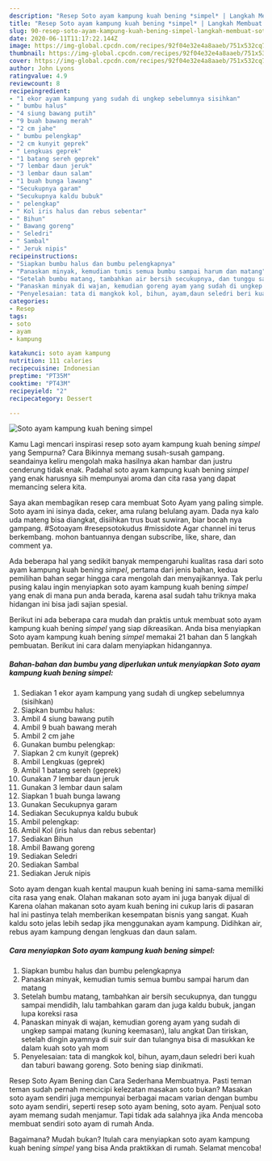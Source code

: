 ```yaml
---
description: "Resep Soto ayam kampung kuah bening *simpel* | Langkah Membuat Soto ayam kampung kuah bening *simpel* Yang Menggugah Selera"
title: "Resep Soto ayam kampung kuah bening *simpel* | Langkah Membuat Soto ayam kampung kuah bening *simpel* Yang Menggugah Selera"
slug: 90-resep-soto-ayam-kampung-kuah-bening-simpel-langkah-membuat-soto-ayam-kampung-kuah-bening-simpel-yang-menggugah-selera
date: 2020-06-11T11:17:22.144Z
image: https://img-global.cpcdn.com/recipes/92f04e32e4a8aaeb/751x532cq70/soto-ayam-kampung-kuah-bening-simpel-foto-resep-utama.jpg
thumbnail: https://img-global.cpcdn.com/recipes/92f04e32e4a8aaeb/751x532cq70/soto-ayam-kampung-kuah-bening-simpel-foto-resep-utama.jpg
cover: https://img-global.cpcdn.com/recipes/92f04e32e4a8aaeb/751x532cq70/soto-ayam-kampung-kuah-bening-simpel-foto-resep-utama.jpg
author: John Lyons
ratingvalue: 4.9
reviewcount: 8
recipeingredient:
- "1 ekor ayam kampung yang sudah di ungkep sebelumnya sisihkan"
- " bumbu halus"
- "4 siung bawang putih"
- "9 buah bawang merah"
- "2 cm jahe"
- " bumbu pelengkap"
- "2 cm kunyit geprek"
- " Lengkuas geprek"
- "1 batang sereh geprek"
- "7 lembar daun jeruk"
- "3 lembar daun salam"
- "1 buah bunga lawang"
- "Secukupnya garam"
- "Secukupnya kaldu bubuk"
- " pelengkap"
- " Kol iris halus dan rebus sebentar"
- " Bihun"
- " Bawang goreng"
- " Seledri"
- " Sambal"
- " Jeruk nipis"
recipeinstructions:
- "Siapkan bumbu halus dan bumbu pelengkapnya"
- "Panaskan minyak, kemudian tumis semua bumbu sampai harum dan matang"
- "Setelah bumbu matang, tambahkan air bersih secukupnya, dan tunggu sampai mendidih, lalu tambahkan garam dan juga kaldu bubuk, jangan lupa koreksi rasa"
- "Panaskan minyak di wajan, kemudian goreng ayam yang sudah di ungkep sampai matang (kuning keemasan), lalu angkat Dan tiriskan, setelah dingin ayamnya di suir suir dan tulangnya bisa di masukkan ke dalam kuah soto yah mom"
- "Penyelesaian: tata di mangkok kol, bihun, ayam,daun seledri beri kuah dan taburi bawang goreng. Soto bening siap dinikmati."
categories:
- Resep
tags:
- soto
- ayam
- kampung

katakunci: soto ayam kampung 
nutrition: 111 calories
recipecuisine: Indonesian
preptime: "PT35M"
cooktime: "PT43M"
recipeyield: "2"
recipecategory: Dessert

---
```



![Soto ayam kampung kuah bening *simpel*](https://img-global.cpcdn.com/recipes/92f04e32e4a8aaeb/751x532cq70/soto-ayam-kampung-kuah-bening-simpel-foto-resep-utama.jpg)

Kamu Lagi mencari inspirasi resep soto ayam kampung kuah bening *simpel* yang Sempurna? Cara Bikinnya memang susah-susah gampang. seandainya keliru mengolah maka hasilnya akan hambar dan justru cenderung tidak enak. Padahal soto ayam kampung kuah bening *simpel* yang enak harusnya sih mempunyai aroma dan cita rasa yang dapat memancing selera kita.

Saya akan membagikan resep cara membuat Soto Ayam yang paling simple. Soto ayam ini isinya dada, ceker, ama rulang belulang ayam. Dada nya kalo uda mateng bisa diangkat, disiihkan trus buat suwiran, biar bocah nya gampang. #Sotoayam #resepsotokudus #missidote Agar channel ini terus berkembang. mohon bantuannya dengan subscribe, like, share, dan comment ya.

Ada beberapa hal yang sedikit banyak mempengaruhi kualitas rasa dari soto ayam kampung kuah bening *simpel*, pertama dari jenis bahan, kedua pemilihan bahan segar hingga cara mengolah dan menyajikannya. Tak perlu pusing kalau ingin menyiapkan soto ayam kampung kuah bening *simpel* yang enak di mana pun anda berada, karena asal sudah tahu triknya maka hidangan ini bisa jadi sajian spesial.


Berikut ini ada beberapa cara mudah dan praktis untuk membuat soto ayam kampung kuah bening *simpel* yang siap dikreasikan. Anda bisa menyiapkan Soto ayam kampung kuah bening *simpel* memakai 21 bahan dan 5 langkah pembuatan. Berikut ini cara dalam menyiapkan hidangannya.

<!--inarticleads1-->

##### Bahan-bahan dan bumbu yang diperlukan untuk menyiapkan Soto ayam kampung kuah bening *simpel*:

1. Sediakan 1 ekor ayam kampung yang sudah di ungkep sebelumnya (sisihkan)
1. Siapkan  bumbu halus:
1. Ambil 4 siung bawang putih
1. Ambil 9 buah bawang merah
1. Ambil 2 cm jahe
1. Gunakan  bumbu pelengkap:
1. Siapkan 2 cm kunyit (geprek)
1. Ambil  Lengkuas (geprek)
1. Ambil 1 batang sereh (geprek)
1. Gunakan 7 lembar daun jeruk
1. Gunakan 3 lembar daun salam
1. Siapkan 1 buah bunga lawang
1. Gunakan Secukupnya garam
1. Sediakan Secukupnya kaldu bubuk
1. Ambil  pelengkap:
1. Ambil  Kol (iris halus dan rebus sebentar)
1. Sediakan  Bihun
1. Ambil  Bawang goreng
1. Sediakan  Seledri
1. Sediakan  Sambal
1. Sediakan  Jeruk nipis


Soto ayam dengan kuah kental maupun kuah bening ini sama-sama memiliki cita rasa yang enak. Olahan makanan soto ayam ini juga banyak dijual di Karena olahan makanan soto ayam kuah bening ini cukup laris di pasaran hal ini pastinya telah memberikan kesempatan bisnis yang sangat. Kuah kaldu soto jelas lebih sedap jika menggunakan ayam kampung. Didihkan air, rebus ayam kampung dengan lengkuas dan daun salam. 

<!--inarticleads2-->

##### Cara menyiapkan Soto ayam kampung kuah bening *simpel*:

1. Siapkan bumbu halus dan bumbu pelengkapnya
1. Panaskan minyak, kemudian tumis semua bumbu sampai harum dan matang
1. Setelah bumbu matang, tambahkan air bersih secukupnya, dan tunggu sampai mendidih, lalu tambahkan garam dan juga kaldu bubuk, jangan lupa koreksi rasa
1. Panaskan minyak di wajan, kemudian goreng ayam yang sudah di ungkep sampai matang (kuning keemasan), lalu angkat Dan tiriskan, setelah dingin ayamnya di suir suir dan tulangnya bisa di masukkan ke dalam kuah soto yah mom
1. Penyelesaian: tata di mangkok kol, bihun, ayam,daun seledri beri kuah dan taburi bawang goreng. Soto bening siap dinikmati.


Resep Soto Ayam Bening dan Cara Sederhana Membuatnya. Pasti teman teman sudah pernah mencicipi kelezatan masakan soto bukan? Masakan soto ayam sendiri juga mempunyai berbagai macam varian dengan bumbu soto ayam sendiri, seperti resep soto ayam bening, soto ayam. Penjual soto ayam memang sudah menjamur. Tapi tidak ada salahnya jika Anda mencoba membuat sendiri soto ayam di rumah Anda. 

Bagaimana? Mudah bukan? Itulah cara menyiapkan soto ayam kampung kuah bening *simpel* yang bisa Anda praktikkan di rumah. Selamat mencoba!
